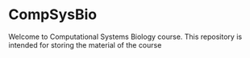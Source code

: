 CompSysBio
==========

Welcome to Computational Systems Biology course. This repository is intended for storing the material of the course




